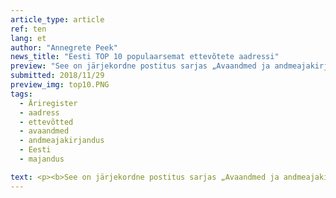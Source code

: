 ```yaml
---
article_type: article
ref: ten
lang: et
author: "Annegrete Peek"
news_title: "Eesti TOP 10 populaarsemat ettevõtete aadressi"
preview: "See on järjekordne postitus sarjas „Avaandmed ja andmeajakirjandus“. Äriregistri avalikes andmetes on Eestis registreeritud ettevõtete aadressid. Uurime, millistele aadressidele on kõige rohkem ettevõtteid registreeritud."
submitted: 2018/11/29
preview_img: top10.PNG
tags:
  - Äriregister
  - aadress
  - ettevõtted
  - avaandmed
  - andmeajakirjandus
  - Eesti
  - majandus

text: <p><b>See on järjekordne postitus sarjas „Avaandmed ja andmeajakirjandus“. Äriregistri avaandmetes on avalikustatud Eestis registreeritud ettevõtete aadressid. Uurime, millistele aadressidele on kõige rohkem ettevõtteid registreeritud. Lähtuvalt hoone tüübist jagame aadressid kahte gruppi - elamud ja ärihooned (k.a. elamu-büroohooned).</b></p><p>Eestis on registreeritud üle 280 000 ettevõtte, aga huvitaval kombel puudub 24 000 (8,5%) ettevõttel äriregistris aadress. Kuigi see postitus ei käsitle maksuvõlglaste teemat, toome ära ka nendel aadressidel asuvate maksuvõlglaste arvu.</p><p>Postituse lõpus on ka välja toodud iga maakonna populaarsemad aadressid.</p><p><b>Ärihooned</b></p><style type="text/css">.tg  {border-collapse:collapse;border-spacing:0;}.tg td{font-size:14px;padding:5px 5px;border-style:solid;border-width:1px;overflow:hidden;word-break:normal;border-color:black;}.tg th{font-size:14px;font-weight:bold;padding:5px 5px;border-style:solid;border-width:1px;overflow:hidden;word-break:normal;border-color:black;}.tg .tg-0pky{border-color:inherit;text-align:left;vertical-align:top}.tg .tg-4sxv{color:#9b9b9b;border-color:inherit;text-align:left;vertical-align:top}</style><table class="tg">  <tr>    <th class="tg-0pky">Aadress </th>    <th class="tg-0pky"> Registreeritud ettevõtete arv </th>    <th class="tg-4sxv"> Maksuvõlgnike arv </th>  </tr>  <tr>    <td class="tg-0pky"> Sepapaja tn 6, Tallinn </td>    <td class="tg-0pky"> 2113 </td>    <td class="tg-4sxv"> 0 </td>  </tr>  <tr>    <td class="tg-0pky"> Narva mnt 5, Tallinn </td>    <td class="tg-0pky"> 1759 </td>    <td class="tg-4sxv"> 67 </td>  </tr>  <tr>    <td class="tg-0pky"> Rävala pst 8, Tallinn </td>    <td class="tg-0pky"> 1048 </td>    <td class="tg-4sxv"> 203 </td>  </tr>  <tr>    <td class="tg-0pky"> Roosikrantsi tn 2, Tallinn </td>    <td class="tg-0pky"> 752 </td>    <td class="tg-4sxv"> 5 </td>  </tr>  <tr>    <td class="tg-0pky"> Narva mnt 7, Tallinn </td>    <td class="tg-0pky"> 654 </td>    <td class="tg-4sxv"> 10 </td>  </tr>  <tr>    <td class="tg-0pky"> Tornimäe tn 5, Tallinn </td>    <td class="tg-0pky"> 633 </td>    <td class="tg-4sxv"> 54 </td>  </tr>  <tr>    <td class="tg-0pky"> Laki tn 30, Tallinn </td>    <td class="tg-0pky"> 571 </td>    <td class="tg-4sxv"> 4 </td>  </tr>  <tr>    <td class="tg-0pky"> Ahtri tn 12, Tallinn </td>    <td class="tg-0pky"> 526 </td>    <td class="tg-4sxv"> 7 </td>  </tr>  <tr>    <td class="tg-0pky"> Rännaku pst 12, Tallinn </td>    <td class="tg-0pky"> 478 </td>    <td class="tg-4sxv"> 7 </td>  </tr>  <tr>    <td class="tg-0pky"> Tornimäe tn 7, Tallinn </td>    <td class="tg-0pky"> 469 </td>    <td class="tg-4sxv"> 23</td>  </tr></table>&nbsp;<p>Need 10 aadressi majutavad kokku 3% Eestis registreeritud ettevõtetest. Sepapaja 6 hoone kasulik pind on 984 ruutmeetrit, mis tähendab, et ühele ettevõttele on seal keskmiselt ruumi alla poole ruutmeetri. Huvitav, mis toimub aadressil Rävala pst 8, et peaaegu iga viies sinna registreeritud ettevõte on riigile võlgu? Sellel aadressil on registreeritud kokku 5% Maksuameti avaldatud maksuvõlglastest.</p><p><b>Elamud</b></p><table class="tg">  <tr>    <th class="tg-0pky">Aadress </th>    <th class="tg-0pky"> Registreeritud ettevõtete arv </th>    <th class="tg-4sxv"> Maksuvõlgnike arv </th>  </tr>  <tr>    <td class="tg-0pky"> mäe, Pudisoo küla, Harjumaa</td>    <td class="tg-0pky"> 557 </td>    <td class="tg-4sxv"> 0 </td>  </tr>  <tr>    <td class="tg-0pky"> Randla tn 13, Tallinn</td>    <td class="tg-0pky"> 313 </td>    <td class="tg-4sxv"> 6 </td>  </tr>  <tr>    <td class="tg-0pky"> Pae tn 25, Tallinn </td>    <td class="tg-0pky"> 281 </td>    <td class="tg-4sxv"> 1 </td>  </tr>  <tr>    <td class="tg-0pky"> Nurme tn 16, Tallinn </td>    <td class="tg-0pky"> 220 </td>    <td class="tg-4sxv"> 1 </td>  </tr>  <tr>    <td class="tg-0pky"> Tina tn 7, Tallinn </td>    <td class="tg-0pky"> 218 </td>    <td class="tg-4sxv"> 0 </td>  </tr>  <tr>    <td class="tg-0pky"> Kadaka pst 169a, Tallinn </td>    <td class="tg-0pky"> 209 </td>    <td class="tg-4sxv"> 0 </td>  </tr>  <tr>    <td class="tg-0pky"> Kesk-Ameerika tn 7, Tallinn </td>    <td class="tg-0pky"> 161 </td>    <td class="tg-4sxv"> 4 </td>  </tr>  <tr>    <td class="tg-0pky"> Narva mnt 38, Tallinn </td>    <td class="tg-0pky"> 132 </td>    <td class="tg-4sxv"> 0 </td>  </tr>  <tr>    <td class="tg-0pky"> Mooni tn 18, Tallinn </td>    <td class="tg-0pky"> 124 </td>    <td class="tg-4sxv"> 3 </td>  </tr>  <tr>    <td class="tg-0pky"> Lootsi tn 3a, Tallinn </td>    <td class="tg-0pky"> 119 </td>    <td class="tg-4sxv"> 2</td>  </tr></table>&nbsp;<p>Männimäe aadressil tegutseb ettevõtte Nordic Consult, mis pakub teenuseid e-residentidele ja üheks selliseks teenuseks on juriidilise aadressi pakkumine. Männimäe, Nurme tn 16 ja Mooni tn 18 on üksikelamud. Nimetatud kortermajades (va. Lootsi tn 3a ja Narva mnt 38) on enamik ettevõtteid registreeritud (67%-94%) ühte korterisse. Näiteks aadressile Randla 13-201 on registreeritud 287 ettevõtet.</p><p><b>Populaarseimad aadressid maakondades</b></p><p>Kui ettevõtte aadress on ainult küla täpsusega, siis see jääb analüüsist välja.</p><table class="tg">  <tr>    <th class="tg-0pky">Maakond </th>    <th class="tg-0pky"> Liik </th>    <th class="tg-0pky"> Aadress </th>    <th class="tg-0pky"> Ettevõtete arv </th>    <th class="tg-4sxv"> Võlgnike arv </th>  </tr>  <tr>    <td class="tg-0pky"> Harju </td>    <td class="tg-0pky"> Ärihoone </td>    <td class="tg-0pky"> Sepapaja tn 6, Tallinn </td>    <td class="tg-0pky"> 2113 </td>    <td class="tg-4sxv"> 0 </td>  </tr>  <tr>    <td class="tg-0pky"> Harju </td>    <td class="tg-0pky"> Elamu </td>    <td class="tg-0pky"> Männimäe, Pudisoo küla </td>    <td class="tg-0pky"> 557 </td>    <td class="tg-4sxv"> 0 </td>  </tr>  <tr>    <td class="tg-0pky"> Hiiu </td>    <td class="tg-0pky"> Ärihoone </td>    <td class="tg-0pky"> Sadama tn 15, Kärdla </td>    <td class="tg-0pky"> 17 </td>    <td class="tg-4sxv"> 0 </td>  </tr>  <tr>    <td class="tg-0pky"> Hiiu </td>    <td class="tg-0pky"> Elamu </td>    <td class="tg-0pky"> Pae tn 8, Kärdla </td>    <td class="tg-0pky"> 10 </td>    <td class="tg-4sxv"> 0 </td>  </tr>  <tr>    <td class="tg-0pky"> Ida-Viru </td>    <td class="tg-0pky"> Ärihoone </td>    <td class="tg-0pky"> Rakvere tn 5a, Jõhvi </td>    <td class="tg-0pky"> 27 </td>    <td class="tg-4sxv"> 0 </td>  </tr>  <tr>    <td class="tg-0pky"> Ida-Viru </td>    <td class="tg-0pky"> Elamu </td>    <td class="tg-0pky"> Tallinna mnt 42, Narva </td>    <td class="tg-0pky"> 59 </td>    <td class="tg-4sxv"> 0 </td>  </tr>  <tr>    <td class="tg-0pky"> Jõgeva </td>    <td class="tg-0pky"> Ärihoone </td>    <td class="tg-0pky"> Silla tn 2, Põltsamaa </td>    <td class="tg-0pky"> 22 </td>    <td class="tg-4sxv"> 0 </td>  </tr>  <tr>    <td class="tg-0pky"> Jõgeva </td>    <td class="tg-0pky"> Elamu </td>    <td class="tg-0pky"> Rohu tn 6, Jõgeva </td>    <td class="tg-0pky"> 15 </td>    <td class="tg-4sxv"> 1 </td>  </tr>  <tr>    <td class="tg-0pky"> Järva </td>    <td class="tg-0pky"> Ärihoone </td>    <td class="tg-0pky"> Lai tn 33, Paide </td>    <td class="tg-0pky"> 18 </td>    <td class="tg-4sxv"> 0 </td>  </tr>  <tr>    <td class="tg-0pky"> Järva </td>    <td class="tg-0pky"> Elamu </td>    <td class="tg-0pky"> Ehitajate tn 6, Paide </td>    <td class="tg-0pky"> 15 </td>    <td class="tg-4sxv"> 2 </td>  </tr>  <tr>    <td class="tg-0pky"> Lääne-Viru </td>    <td class="tg-0pky"> Ärihoone </td>    <td class="tg-tysj"> Turu plats 3, Rakvere </td>    <td class="tg-0pky"> 25 </td>    <td class="tg-4sxv"> 2 </td>  </tr>  <tr>    <td class="tg-0pky"> Lääne-Viru </td>    <td class="tg-0pky"> Elamu </td>    <td class="tg-tysj"> Tuisu tn 20, Rakvere </td>    <td class="tg-0pky"> 51 </td>    <td class="tg-4sxv"> 0 </td>  </tr>  <tr>    <td class="tg-0pky"> Lääne </td>    <td class="tg-0pky"> Ärihoone </td>    <td class="tg-tysj"> Kastani tn 7  </td>    <td class="tg-0pky"> 19 </td>    <td class="tg-4sxv"> 0 </td>  </tr>  <tr>    <td class="tg-0pky"> Lääne </td>    <td class="tg-0pky"> Elamu </td>    <td class="tg-tysj"> Mulla tn 10, Haapsalu </td>    <td class="tg-0pky"> 20 </td>    <td class="tg-4sxv"> 2 </td>  </tr>  <tr>    <td class="tg-0pky"> Põlva </td>    <td class="tg-0pky"> Ärihoone </td>    <td class="tg-tysj"> Uus tn 2, Põlva </td>    <td class="tg-0pky"> 29 </td>    <td class="tg-4sxv"> 0 </td>  </tr>  <tr>    <td class="tg-0pky"> Põlva </td>    <td class="tg-0pky"> Elamu </td>    <td class="tg-tysj"> Pihlaka tn 11, Põlva </td>    <td class="tg-0pky"> 19 </td>    <td class="tg-4sxv"> 0 </td>  </tr>  <tr>    <td class="tg-0pky"> Pärnu </td>    <td class="tg-0pky"> Ärihoone </td>    <td class="tg-tysj"> Papiniidu tn 5, Pärnu </td>    <td class="tg-0pky"> 88 </td>    <td class="tg-4sxv"> 8 </td>  </tr>  <tr>    <td class="tg-0pky"> Pärnu </td>    <td class="tg-0pky"> Elamu </td>    <td class="tg-tysj"> Kuldse Kodu tn 5, Pärnu </td>    <td class="tg-0pky"> 71 </td>    <td class="tg-4sxv"> 1 </td>  </tr>  <tr>    <td class="tg-0pky"> Rapla </td>    <td class="tg-0pky"> Ärihoone </td>    <td class="tg-tysj"> Tallinna mnt 22, Rapla </td>    <td class="tg-0pky"> 25 </td>    <td class="tg-4sxv"> 10 </td>  </tr>  <tr>    <td class="tg-0pky"> Rapla </td>    <td class="tg-0pky"> Elamu </td>    <td class="tg-tysj"> Pargi tn 1, Alu alevik </td>    <td class="tg-0pky"> 23 </td>    <td class="tg-4sxv"> 1 </td>  </tr>  <tr>    <td class="tg-0pky"> Saare </td>    <td class="tg-0pky"> Ärihoone </td>    <td class="tg-tysj"> Lossi tn 3, Kuressaare </td>    <td class="tg-0pky"> 86 </td>    <td class="tg-4sxv"> 0 </td>  </tr>  <tr>    <td class="tg-0pky"> Saare </td>    <td class="tg-0pky"> Elamu </td>    <td class="tg-tysj"> Tallinna tn 17, Kuressaare </td>    <td class="tg-0pky"> 53 </td>    <td class="tg-4sxv"> 0 </td>  </tr>  <tr>    <td class="tg-0pky"> Tartu </td>    <td class="tg-0pky"> Ärihoone </td>    <td class="tg-tysj"> Ülikooli tn 6a, Tartu </td>    <td class="tg-0pky"> 383 </td>    <td class="tg-4sxv"> 3 </td>  </tr>  <tr>    <td class="tg-0pky"> Tartu </td>    <td class="tg-0pky"> Elamu </td>    <td class="tg-tysj"> Kasela, Soinaste küla </td>    <td class="tg-0pky"> 107 </td>    <td class="tg-4sxv"> 0 </td>  </tr>  <tr>    <td class="tg-0pky"> Valga </td>    <td class="tg-0pky"> Ärihoone </td>    <td class="tg-tysj"> Metsa tn 21, Valga </td>    <td class="tg-0pky"> 16 </td>    <td class="tg-4sxv"> 10 </td>  </tr>  <tr>    <td class="tg-0pky"> Valga </td>    <td class="tg-0pky"> Elamu </td>    <td class="tg-tysj"> Tähe tn 16a, Valga </td>    <td class="tg-0pky"> 17 </td>    <td class="tg-4sxv"> 0 </td>  </tr>  <tr>    <td class="tg-0pky"> Viljandi </td>    <td class="tg-0pky"> Ärihoone </td>    <td class="tg-tysj"> C.R.Jakobsoni tn 11, Viljandi </td>    <td class="tg-0pky"> 54 </td>    <td class="tg-4sxv"> 1 </td>  </tr>  <tr>    <td class="tg-0pky"> Viljandi </td>    <td class="tg-0pky"> Elamu </td>    <td class="tg-tysj"> Posti tn 20, Viljandi </td>    <td class="tg-0pky"> 18 </td>    <td class="tg-4sxv"> 0 </td>  </tr>  <tr>    <td class="tg-0pky"> Võru </td>    <td class="tg-0pky"> Ärihoone </td>    <td class="tg-tysj"> Jüri tn 19a, Võru </td>    <td class="tg-0pky"> 27 </td>    <td class="tg-4sxv"> 1 </td>  </tr>  <tr>    <td class="tg-0pky"> Võru </td>    <td class="tg-0pky"> Elamu </td>    <td class="tg-tysj"> Paju tn 20, Võru </td>    <td class="tg-0pky"> 17 </td>    <td class="tg-4sxv"> 0</td>  </tr></table><p>Analüüsist on välja jäetud nende ettevõtete aadressid, mis on esitatud küla täpsusega. Neljas maakonnas (Ida-Viru, Lääne-Viru, Lääne, Valga) asub kõige populaarsemal aadressil elamu, mitte ärihoone.</p><p>Tanel Jairus on teinud huvitava joonise, mis näitab ettevõtete jaotust Eestis. Vaata joonist <a href="https://user-images.githubusercontent.com/20944139/49020231-a166ec00-f198-11e8-8bfc-73716ed7414a.png" target="_blank">SIIT</a>.</p><p>Avaandmete portaali sisustatakse Euroopa Liidu struktuuritoetuse toetusskeemist "Infoühiskonna teadlikkuse tõstmine", mida rahastab Euroopa Regionaalarengu Fond. Projekti tegevusi viib ellu MTÜ Open Knowledge Estonia.</p> <blockquote><p>Allikad:</p> <p><a href="https://opendata.riik.ee/andmehulgad/ariregister/" target="_blank">https://opendata.riik.ee/andmehulgad/ariregister/</a></p> <p><a href="https://avaandmed.ehr.ee" target="_blank">https://avaandmed.ehr.ee</a></p> <p><a href="https://www.emta.ee/et/kontaktid-ja-ametist/maksulaekumine-statistika/maksuvolglaste-nimekiri" target="_blank">https://www.emta.ee/et/kontaktid-ja-ametist/maksulaekumine-statistika/maksuvolglaste-nimekiri</a></p> <p><a href="https://github.com/okestonia/Data-Viz-Protos/tree/master/arireg-aadressid" target="_blank">https://github.com/okestonia/Data-Viz-Protos/tree/master/arireg-aadressid</a></p></blockquote>
---
```


